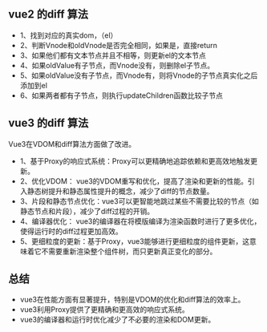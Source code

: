 ## vue2 的diff 算法
+ 1、找到对应的真实dom，（el）
+ 2、判断Vnode和oldVnode是否完全相同，如果是，直接return
+ 3、如果他们都有文本节点并且不相等，则更新el的文本节点
+ 4、如果oldValue有子节点，而Vnode没有，则删除el子节点。
+ 5、如果oldValue没有子节点，而Vnode有，则将Vnode的子节点真实化之后添加到el
+ 6、如果两者都有子节点，则执行updateChildren函数比较子节点

## vue3 的diff 算法
Vue3在VDOM和diff算法方面做了改进。

+ 1、基于Proxy的响应式系统：Proxy可以更精确地追踪依赖和更高效地触发更新。
+ 2、优化VDOM： vue3的VDOM重写和优化，提高了渲染和更新的性能。引入静态树提升和静态属性提升的概念，减少了diff的节点数量。
+ 3、片段和静态节点优化：vue3可以更智能地跳过某些不需要比较的节点（如静态节点和片段），减少了diff过程的开销。
+ 4、编译器优化： vue3的编译器在将模版编译为渲染函数时进行了更多优化，使得运行时的diff过程更加高效。
+ 5、更细粒度的更新：基于Proxy，vue3能够进行更细粒度的组件更新，这意味着它不需要重新渲染整个组件树，而只更新真正变化的部分。

## 总结
+ vue3在性能方面有显著提升，特别是VDOM的优化和diff算法的效率上。
+ vue3利用Proxy提供了更精确和更高效的响应式系统。
+ vue3的编译器和运行时优化减少了不必要的渲染和DOM更新。